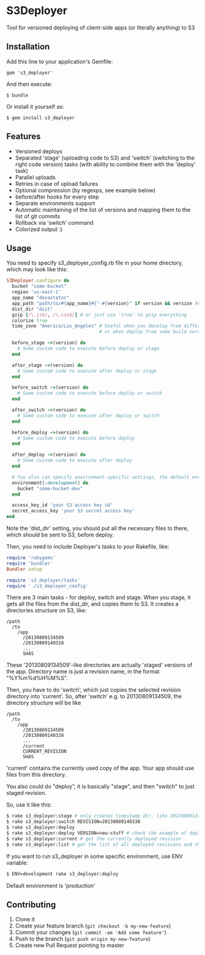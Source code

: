 # S3Deployer

Tool for versioned deploying of client-side apps (or literally anything) to S3

## Installation

Add this line to your application's Gemfile:

    gem 's3_deployer'

And then execute:

    $ bundle

Or install it yourself as:

    $ gem install s3_deployer

## Features

* Versioned deploys
* Separated 'stage' (uploading code to S3) and 'switch' (switching to the right code version) tasks
  (with ability to combine them with the 'deploy' task)
* Parallel uploads
* Retries in case of upload failures
* Optional compression (by regexps, see example below)
* before/after hooks for every step
* Separate environments support
* Automatic maintaining of the list of versions and mapping them to the list of git commits
* Rollback via 'switch' command
* Colorized output :)

## Usage

You need to specify s3_deployer_config.rb file in your home directory, which may look like this:

```ruby
S3Deployer.configure do
  bucket "some-bucket"
  region 'us-east-1'
  app_name "devastator"
  app_path "path/to/#{app_name}#{"-#{version}" if version && version != ""}"
  dist_dir "dist"
  gzip [/\.js$/, /\.css$/] # or just use 'true' to gzip everything
  colorize true
  time_zone "America/Los_Angeles" # Useful when you develop from different timezones (e.g. for distributed team,
                                  # or when deploy from some build server), to be consistent with revision numbers

  before_stage ->(version) do
    # Some custom code to execute before deploy or stage
  end

  after_stage ->(version) do
    # Some custom code to execute after deploy or stage
  end

  before_switch ->(version) do
    # Some custom code to execute before deploy or switch
  end

  after_switch ->(version) do
    # Some custom code to execute after deploy or switch
  end

  before_deploy ->(version) do
    # Some custom code to execute before deploy
  end

  after_deploy ->(version) do
    # Some custom code to execute after deploy
  end

  # You also can specify environment-specific settings, the default environment is 'production'
  environment(:development) do
    bucket "some-bucket-dev"
  end

  access_key_id 'your S3 access key id'
  secret_access_key 'your S3 secret access key'
end
```

Note the 'dist_dir' setting, you should put all the necessary files to there, which should be sent to S3, before deploy.

Then, you need to include Deployer's tasks to your Rakefile, like:

```ruby
require 'rubygems'
require 'bundler'
Bundler.setup

require 's3_deployer/tasks'
require './s3_deployer_config'
```

There are 3 main tasks - for deploy, switch and stage. When you stage, it gets all the files from the dist_dir,
and copies them to S3. It creates a directories structure on S3, like:

```
/path
  /to
    /app
      /20130809134509
      /20130809140328
      ...
      SHAS
```

These '20130809134509'-like directories are actually 'staged' versions of the app. Directory name is just
a revision name, in the format "%Y%m%d%H%M%S".

Then, you have to do 'switch', which just copies the selected revision directory into 'current'.
So, after 'switch' e.g. to 20130809134509, the directory structure will be like

```
/path
  /to
    /app
      /20130809134509
      /20130809140328
      ...
      /current
      CURRENT_REVISION
      SHAS
```

'current' contains the currently used copy of the app. Your app should use files from this directory.

You also could do "deploy", it is basically "stage", and then "switch" to just staged revision.

So, use it like this:

```bash
$ rake s3_deployer:stage # only creates timestamp dir, like 20130809134509, but doesn't override the 'current' dir
$ rake s3_deployer:switch REVISION=20130809140330
$ rake s3_deployer:deploy
$ rake s3_deployer:deploy VERSION=new-stuff # check the example of deployer.rb above to see how it is used
$ rake s3_deployer:current # get the currently deployed revision
$ rake s3_deployer:list # get the list of all deployed revisions and their SHAs and commit subjects
```

If you want to run s3_deployer in some specific environment, use ENV variable:

```bash
$ ENV=development rake s3_deployer:deploy
```

Default environment is 'production'

## Contributing

1. Clone it
2. Create your feature branch (`git checkout -b my-new-feature`)
3. Commit your changes (`git commit -am 'Add some feature'`)
4. Push to the branch (`git push origin my-new-feature`)
5. Create new Pull Request pointing to master
